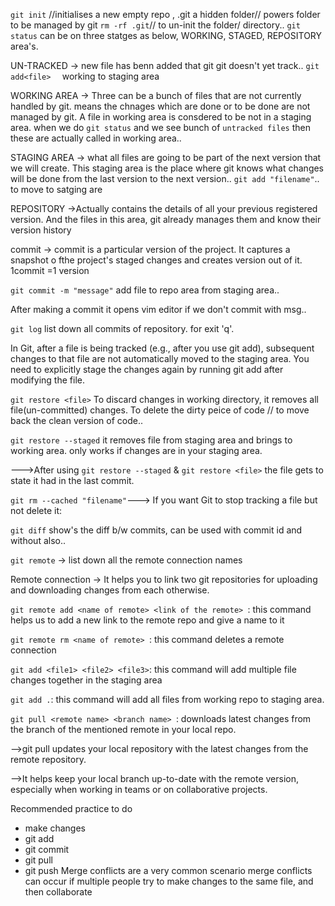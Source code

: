 `git init` //initialises a new empty repo , .git a hidden folder// powers folder to be managed by git
`rm -rf .git`// to un-init the folder/ directory..
`git status` can be on three statges as below, WORKING, STAGED, REPOSITORY area's.

UN-TRACKED -> new file has benn added that git git doesn't yet track..
`git add<file>  ` working to staging area

WORKING AREA -> Three can be a bunch of files that are not currently handled by git. means the chnages which are done or to be done are not managed by git. A file in working area is consdered to be not in a staging area. when we do `git status` and we see bunch of `untracked files` then these are actually called in working area..

STAGING AREA -> what all files are going to be part of the next version that we will create. This staging area is the place where git knows what changes will be done from the last version to the next version.. `git add "filename"`.. to move to satging are

REPOSITORY ->Actually contains the details of all your previous registered version. And the files in this area, git already manages them and know their version history

commit -> commit is a particular version of the project. It captures a snapshot o fthe project's staged changes and creates version out of it.
1commit =1 version

`git commit -m "message"` add file to repo area from staging area..

After making a commit it opens vim editor if we don't commit with msg..

`git log` list down all commits of repository. for exit 'q'.

In Git, after a file is being tracked (e.g., after you use git add), subsequent changes to that file are not automatically moved to the staging area. You need to explicitly stage the changes again by running git add after modifying the file.

`git restore <file>` To discard changes in working directory, it removes all file(un-committed) changes. To delete the dirty peice of code // to move back the clean version of code..

`git restore --staged` it removes file from staging area and brings to working area. only works if changes are in your staging area.

--->After using `git restore --staged` & `git restore <file>` the file gets to state it had in the last commit.

`git rm --cached "filename"`---> If you want Git to stop tracking a file but not delete it:

`git diff` show's the diff b/w commits, can be used with commit id and without also..




`git remote` -> list down all the remote connection names

Remote connection -> It helps you to link two git repositories for uploading and downloading changes from each otherwise.

`git remote add <name of remote> <link of the remote> `: this command helps us to add a new link to the remote repo and give a name to it

`git remote rm <name of remote> `: this command deletes a remote connection




`git add <file1> <file2> <file3>`: this command will add multiple file changes together in the staging area

`git add .`: this command will add all files from working repo to staging area.



`git pull <remote name> <branch name> `: downloads latest changes from the branch of the mentioned remote in your local repo.

-->git pull updates your local repository with the latest changes from the remote repository.

-->It helps keep your local branch up-to-date with the remote version, especially when working in teams or on collaborative projects.

Recommended practice to do

- make changes
- git add <file>
- git commit
- git pull
- git push
  Merge conflicts are a very common scenario
  merge conflicts can occur if multiple people try to make changes to the same file, and then collaborate
